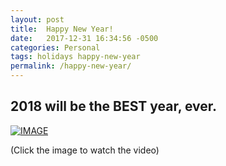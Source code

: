 ```yaml
---
layout: post
title:  Happy New Year!
date:   2017-12-31 16:34:56 -0500
categories: Personal
tags: holidays happy-new-year
permalink: /happy-new-year/
---
```


## 2018 will be the BEST year, ever.

[![IMAGE](https://img.youtube.com/vi/AJ_KVElri1g/0.jpg)](https://www.youtube.com/watch?v=AJ_KVElri1g)

(Click the image to watch the video)

